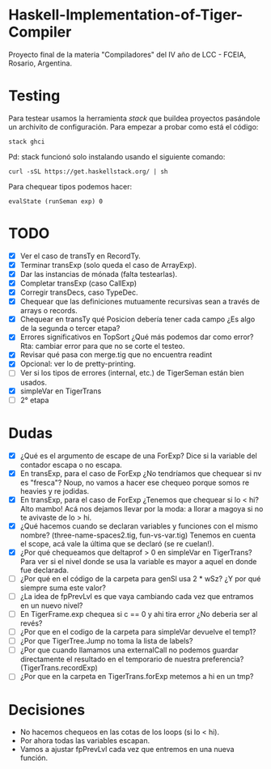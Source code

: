# Haskell-Implementation-of-Tiger-Compiler

Proyecto final de la materia "Compiladores" del IV año de LCC - FCEIA, Rosario, Argentina.

# Testing

Para testear usamos la herramienta *stack* que buildea proyectos pasándole un archivito
de configuración. Para empezar a probar como está el código:

```
stack ghci
```

Pd: stack funcionó solo instalando usando el siguiente comando:

```
curl -sSL https://get.haskellstack.org/ | sh
```
Para chequear tipos podemos hacer:

```
evalState (runSeman exp) 0
```

# TODO

- [X] Ver el caso de transTy en RecordTy.
- [X] Terminar transExp (solo queda el caso de ArrayExp).
- [X] Dar las instancias de mónada (falta testearlas).
- [X] Completar transExp (caso CallExp)
- [X] Corregir transDecs, caso TypeDec.
- [X] Chequear que las definiciones mutuamente recursivas sean a través de arrays o records.
- [X] Chequear en transTy qué Posicion debería tener cada campo ¿Es algo de la segunda o tercer etapa?
- [X] Errores significativos en TopSort ¿Qué más podemos dar como error? Rta: cambiar error para que 
      no se corte el testeo.
- [X] Revisar qué pasa con merge.tig que no encuentra readint
- [X] Opcional: ver lo de pretty-printing.
- [ ] Ver si los tipos de errores (internal, etc.) de TigerSeman están bien usados.
- [X] simpleVar en TigerTrans
- [ ] 2° etapa

# Dudas

- [X] ¿Qué es el argumento de escape de una ForExp?
      Dice si la variable del contador escapa o no escapa.
- [X] En transExp, para el caso de ForExp ¿No tendríamos que chequear si nv es "fresca"?
      Noup, no vamos a hacer ese chequeo porque somos re heavies y re jodidas.
- [X] En transExp, para el caso de ForExp ¿Tenemos que chequear si lo < hi? Alto mambo!
      Acá nos dejamos llevar por la moda: a llorar a magoya si no te avivaste de lo > hi.
- [X] ¿Qué hacemos cuando se declaran variables y funciones con el mismo nombre? (three-name-spaces2.tig, fun-vs-var.tig)
      Tenemos en cuenta el scope, acá vale la última que se declaró (se re cuelan!).
- [X] ¿Por qué chequeamos que deltaprof > 0 en simpleVar en TigerTrans?
      Para ver si el nivel donde se usa la variable es mayor a aquel en donde fue declarada.
- [ ] ¿Por qué en el código de la carpeta para genSl usa 2 * wSz? ¿Y por qué siempre suma este valor?
- [ ] ¿La idea de fpPrevLvl es que vaya cambiando cada vez que entramos en un nuevo nivel?
- [ ] En TigerFrame.exp chequea si c == 0 y ahi tira error ¿No deberia ser al revés?
- [ ] ¿Por que en el codigo de la carpeta para simpleVar devuelve el temp1?
- [ ] ¿Por que TigerTree.Jump no toma la lista de labels?
- [ ] ¿Por que cuando llamamos una externalCall no podemos guardar directamente el resultado
       en el temporario de nuestra preferencia? (TigerTrans.recordExp)
- [ ] ¿Por que en la carpeta en TigerTrans.forExp metemos a hi en un tmp?

# Decisiones
- No hacemos chequeos en las cotas de los loops (si lo < hi).
- Por ahora todas las variables escapan.
- Vamos a ajustar fpPrevLvl cada vez que entremos en una nueva función.
